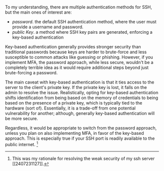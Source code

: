 To my understanding, there are multiple authentication methods for SSH, but the main ones of interest are:
- *password*. the default SSH authentication method, where the user must provide a username and password.
- *public Key*. a method where SSH key pairs are generated, enforcing a key-based authentication

Key-based authentication generally provides stronger security than traditional passwords because keys are harder to brute-force and less susceptible to common attacks like guessing or phishing. However, if you implement MFA, the password approach, while less secure, wouldn't be a completely terrible idea as it would require additional steps beyond just brute-forcing a password.

The main caveat with key-based authentication is that it ties access to the server to the client's private key. If the private key is lost, it falls on the admin to resolve the issue. Realistically, opting for key-based authentication shifts identification from being based on the memory of credentials to being based on the presence of a private key, which is typically tied to the hardware (sort of). Essentially, it is a trade-off from one potential vulnerability for another; although, generally key-based authentication will be more secure.

Regardless, it would be appropriate to switch from the password approach, unless you plan on also implementing MFA, in favor of the key-based approach. This is especially true if your SSH port is readily available to the public internet. [^1]

[^1]: This was my rationale for resolving the weak security of my ssh server [[2407231127]].
